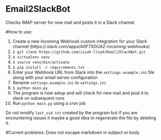 # Email2SlackBot
Checks IMAP server for new mail and posts it in a Slack channel 

#How to use:
1. Create a new Incoming Webhook custom integration for your Slack channel (https://<your-team>.slack.com/apps/A0F7XDUAZ-incoming-webhooks)
2. `$ git clone https://github.com/isiah-lloyd/Email2SlackBot.git`
3. `$ virtualenv venv`
4. `$ source venv/bin/activate`
5. `$ pip install -r requirements.txt`
6. Enter your Webhook URL from Slack into the `settings.example.ini` file along with your email server configuration
7. Rename `settings.example.ini` to `settings.ini`
8. `$ python main.py`
9. The program is now setup and will check for new mail and post it to slack on subsequent runs
10. Run `python main.py` using a cron job

Do not modify `last_uid.txt` created by the program but if you are encountering issues it maybe a good idea to regenerate the file by deleting it.

#Current problems:
Does not escape markdown in subject or body


